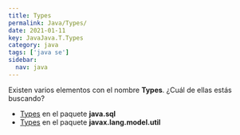 ```yaml
---
title: Types
permalink: Java/Types/
date: 2021-01-11
key: JavaJava.T.Types
category: java
tags: ['java se']
sidebar: 
  nav: java
---
```


Existen varios elementos con el nombre **Types**. ¿Cuál de ellas estás buscando?
<ul>
<li><a href="/Java/Types-java-sql/">Types</a> en el paquete <strong>java.sql</strong></li>
<li><a href="/Java/Types-javax-lang-model-util/">Types</a> en el paquete <strong>javax.lang.model.util</strong></li>
<ul>
